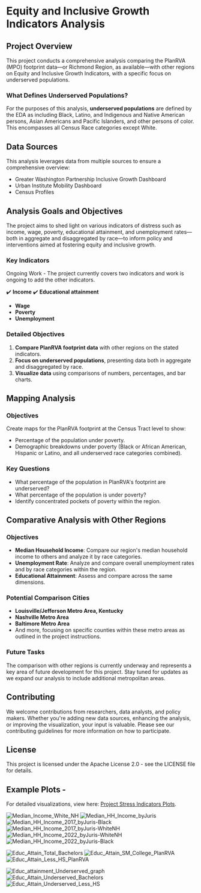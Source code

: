 # Equity and Inclusive Growth Indicators Analysis

## Project Overview

This project conducts a comprehensive analysis comparing the PlanRVA (MPO) footprint data—or Richmond Region, as available—with other regions on Equity and Inclusive Growth Indicators, with a specific focus on underserved populations.

### What Defines Underserved Populations?

For the purposes of this analysis, **underserved populations** are defined by the EDA as including Black, Latino, and Indigenous and Native American persons, Asian Americans and Pacific Islanders, and other persons of color. This encompasses all Census Race categories except White.

## Data Sources

This analysis leverages data from multiple sources to ensure a comprehensive overview:
- Greater Washington Partnership Inclusive Growth Dashboard
- Urban Institute Mobility Dashboard
- Census Profiles

## Analysis Goals and Objectives

The project aims to shed light on various indicators of distress such as income, wage, poverty, educational attainment, and unemployment rates—both in aggregate and disaggregated by race—to inform policy and interventions aimed at fostering equity and inclusive growth.

### Key Indicators

Ongoing Work - The project currently covers two indicators and work is ongoing to add the other indicators. 

✔️ **Income**
✔️ **Educational attainment**
- **Wage**
- **Poverty**
- **Unemployment**

### Detailed Objectives

1. **Compare PlanRVA footprint data** with other regions on the stated indicators.
2. **Focus on underserved populations**, presenting data both in aggregate and disaggregated by race.
3. **Visualize data** using comparisons of numbers, percentages, and bar charts.

## Mapping Analysis

### Objectives

Create maps for the PlanRVA footprint at the Census Tract level to show:
- Percentage of the population under poverty.
- Demographic breakdowns under poverty (Black or African American, Hispanic or Latino, and all underserved race categories combined).

### Key Questions

- What percentage of the population in PlanRVA's footprint are underserved?
- What percentage of the population is under poverty?
- Identify concentrated pockets of poverty within the region.

## Comparative Analysis with Other Regions

### Objectives

- **Median Household Income**: Compare our region's median household income to others and analyze it by race categories.
- **Unemployment Rate**: Analyze and compare overall unemployment rates and by race categories within the region.
- **Educational Attainment**: Assess and compare across the same dimensions.

### Potential Comparison Cities

- **Louisville/Jefferson Metro Area, Kentucky**
- **Nashville Metro Area**
- **Baltimore Metro Area**
- And more, focusing on specific counties within these metro areas as outlined in the project instructions.

### Future Tasks
The comparison with other regions is currently underway and represents a key area of future development for this project. Stay tuned for updates as we expand our analysis to include additional metropolitan areas.

## Contributing

We welcome contributions from researchers, data analysts, and policy makers. Whether you're adding new data sources, enhancing the analysis, or improving the visualization, your input is valuable. Please see our contributing guidelines for more information on how to participate.

## License

This project is licensed under the Apache License 2.0 - see the LICENSE file for details.

## Example Plots -

For detailed visualizations, view here: [Project Stress Indicators Plots](https://github.com/planwithdata/Regional-Demographics-Visualizations/tree/Vis_1_Stress_Indicators/Project_StressIndicators/Plots).

![Median_Income_White_NH](https://github.com/planwithdata/Regional-Demographics-Visualizations/assets/131815755/6dd0cdcd-5370-487d-80a5-f17802720857)
![Median_HH_Income_byJuris](https://github.com/planwithdata/Regional-Demographics-Visualizations/assets/131815755/f79b8383-e48f-4275-8b74-4f5d68611301)
![Median_HH_Income_2017_byJuris-Black](https://github.com/planwithdata/Regional-Demographics-Visualizations/assets/131815755/1875db13-2367-42b2-84a4-9739d7c87bd9)
![Median_HH_Income_2017_byJuris-WhiteNH](https://github.com/planwithdata/Regional-Demographics-Visualizations/assets/131815755/c6874fec-83a4-49df-bb9c-2a7eb3283517)
![Median_HH_Income_2022_byJuris-WhiteNH](https://github.com/planwithdata/Regional-Demographics-Visualizations/assets/131815755/e915a70a-4c1a-43fb-87c7-128b167e417e)
![Median_HH_Income_2022_byJuris-Black](https://github.com/planwithdata/Regional-Demographics-Visualizations/assets/131815755/b183a844-b52e-4226-a58f-598473a3c2c5)

![Educ_Attain_Total_Bachelors](https://github.com/planwithdata/Regional-Demographics-Visualizations/assets/131815755/b14b8589-5a2c-4d97-a8ee-b25dec7f0f4b)
![Educ_Attain_SM_College_PlanRVA](https://github.com/planwithdata/Regional-Demographics-Visualizations/assets/131815755/1d97082e-851b-4fc7-a0c1-3ca337581db1)
![Educ_Attain_Less_HS_PlanRVA](https://github.com/planwithdata/Regional-Demographics-Visualizations/assets/131815755/f4ca2c0e-aa8c-46ad-924e-de6ea1ac3225)


![Educ_attainment_Underserved_graph](https://github.com/planwithdata/Regional-Demographics-Visualizations/assets/131815755/4b4b3858-5437-4bb0-9922-04438766da16)
![Educ_Attain_Underserved_Bachelors](https://github.com/planwithdata/Regional-Demographics-Visualizations/assets/131815755/14840f86-950c-4921-84be-3e4cba6b8801)
![Educ_Attain_Underserved_Less_HS](https://github.com/planwithdata/Regional-Demographics-Visualizations/assets/131815755/86a6a1ba-049b-4608-b241-abcdffdedc24)



